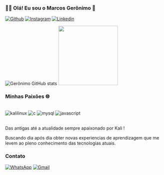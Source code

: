 
### ✋🏽 Olá!  Eu sou o Marcos Gerônimo 🪪


[![Github](https://img.shields.io/badge/GitHub-100000?style=for-the-badge&logo=github&logoColor=white)](https://github.com/marcosgeronimo)
[![Instagram](https://img.shields.io/badge/Instagram-E4405F?style=for-the-badge&logo=instagram&logoColor=white)](https://www.instagram.com/marcosgeronimoorg/)
[![Linkedin](https://img.shields.io/badge/LinkedIn-0077B5?style=for-the-badge&logo=linkedin&logoColor=white)](https://www.linkedin.com/in/marcos-a-geronimo-845681155/)


![Gerônimo GitHub stats](https://github-readme-stats.vercel.app/api?username=marcosgeronimo&show_icons=true&theme=radical)
 <img src="https://github-readme-stats.vercel.app/api/top-langs/?username=marcosgeronimo&mode=daily&border_radius=5&theme=dark" height="190"/>
</div>



### Minhas Paixões 🌐

<div style="display: inline_block"><br/>
    <img align="center"  alt="kalilinux" src="https://img.shields.io/badge/Kali_Linux-557C94?style=for-the-badge&logo=kali-linux&logoColor=white" />
    <img align="center"  alt="c" src="https://img.shields.io/badge/C-00599C?style=for-the-badge&logo=c&logoColor=white" />
    <img align="center"  alt="mysql" src="https://img.shields.io/badge/MySQL-005C84?style=for-the-badge&logo=mysql&logoColor=white" />
    <img align="center"  alt="javascript" src="https://img.shields.io/badge/JavaScript-323330?style=for-the-badge&logo=javascript&logoColor=F7DF1E" />
</div><br/>

Das antigas até a atualidade sempre apaixonado por Kali !


Buscando dia após dia obter novas experiencias de aprendizagem que me levem ao pleno conhecimento das tecnologias atuais.


### Contato
[![WhatsApp](https://img.shields.io/badge/WhatsApp-25D366?style=for-the-badge&logo=whatsapp&logoColor=white)](https://wa.me/5587981681823)
[![Gmail](https://img.shields.io/badge/Gmail-D14836?style=for-the-badge&logo=gmail&logoColor=white)](mailto:marcospaulogeronimo@gmail.com)


